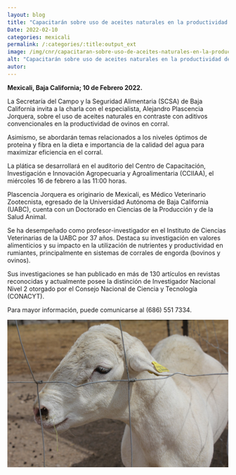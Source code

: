 ```yaml
---
layout: blog
title: "Capacitarán sobre uso de aceites naturales en la productividad de ovinos"
Date: 2022-02-10
categories: mexicali
permalink: /:categories/:title:output_ext
image: /img/cnr/capacitaran-sobre-uso-de-aceites-naturales-en-la-productividad-de-ovinos.png
alt: "Capacitarán sobre uso de aceites naturales en la productividad de ovinos"
autor:
---
```


**Mexicali, Baja California; 10 de Febrero 2022.** 

La Secretaría del Campo y la Seguridad Alimentaria (SCSA) de Baja California invita a la charla con el especialista, Alejandro Plascencia Jorquera, sobre el uso de aceites naturales en contraste con aditivos convencionales en la productividad de ovinos en corral.

Asimismo, se abordarán temas relacionados a los niveles óptimos de proteína y fibra en la dieta e importancia de la calidad del agua para maximizar eficiencia en el corral. 

La plática se desarrollará en el auditorio del Centro de Capacitación, Investigación e Innovación Agropecuaria y Agroalimentaria (CCIIAA), el miércoles 16 de febrero a las 11:00 horas. 

Plascencia Jorquera es originario de Mexicali, es Médico Veterinario Zootecnista, egresado de la Universidad Autónoma de Baja California (UABC), cuenta con un Doctorado en Ciencias de la Producción y de la Salud Animal. 

Se ha desempeñado como profesor-investigador en el Instituto de Ciencias Veterinarias de la UABC por 37 años. Destaca su investigación en valores alimenticios y su impacto en la utilización de nutrientes y productividad en rumiantes, principalmente en sistemas de corrales de engorda (bovinos y ovinos).

Sus investigaciones se han publicado en más de 130 artículos en revistas reconocidas y actualmente posee la distinción de Investigador Nacional Nivel 2 otorgado por el Consejo Nacional de Ciencia y Tecnología (CONACYT). 

Para mayor información, puede comunicarse al (686) 551 7334.

<div id="carouselExampleSlidesOnly" class="carousel slide" data-ride="carousel">
  <div class="carousel-inner">
    <div class="carousel-item active">
       <img class="d-block w-100" src="/img/cnr/capacitaran-sobre-uso-de-aceites-naturales-en-la-productividad-de-ovinos.png" loading="lazy"  alt="Capacitarán sobre uso de aceites naturales en la productividad de ovinos">
    </div>
  </div>
</div>